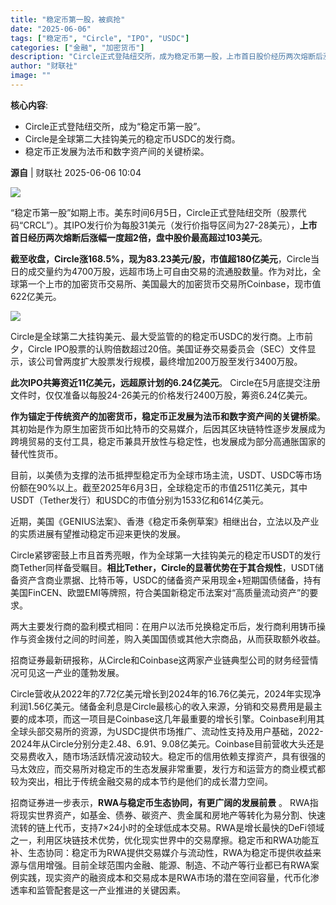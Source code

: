 ```yaml
---
title: "稳定币第一股，被疯抢"
date: "2025-06-06"
tags: ["稳定币", "Circle", "IPO", "USDC"]
categories: ["金融", "加密货币"]
description: "Circle正式登陆纽交所，成为稳定币第一股，上市首日股价经历两次熔断后涨幅一度超2倍。"
author: "财联社"
image: ""
---
```


**核心内容**:
- Circle正式登陆纽交所，成为“稳定币第一股”。
- Circle是全球第二大挂钩美元的稳定币USDC的发行商。
- 稳定币正发展为法币和数字资产间的关键桥梁。

**源自** | 财联社 2025-06-06 10:04

![](https://ai.programnotes.cn/img/ai/09ea9a84cf9616de98e5e95cdbbe1d2c.gif)

“稳定币第一股”如期上市。美东时间6月5日，Circle正式登陆纽交所（股票代码“CRCL”）。其IPO发行价为每股31美元（发行价指导区间为27-28美元），**上市首日经历两次熔断后涨幅一度超2倍，盘中股价最高超过103美元**。

**截至收盘，Circle涨168.5%，现为83.23美元/股，市值超180亿美元**，Circle当日的成交量约为4700万股，远超市场上可自由交易的流通股数量。作为对比，全球第一个上市的加密货币交易所、美国最大的加密货币交易所Coinbase，现市值622亿美元。

![](https://ai.programnotes.cn/img/ai/fb1fbf63c430bd76edf2855cf4352eb6.png)

Circle是全球第二大挂钩美元、最大受监管的的稳定币USDC的发行商。上市前夕，Circle IPO股票的认购倍数超过20倍。美国证券交易委员会（SEC）文件显示，该公司曾两度扩大股票发行规模，最终增加200万股至发行3400万股。

**此次IPO共筹资近11亿美元，远超原计划的6.24亿美元**。
Circle在5月底提交注册文件时，仅仅准备以每股24-26美元的价格发行2400万股，筹资6.24亿美元。

**作为锚定于传统资产的加密货币，稳定币正发展为法币和数字资产间的关键桥梁**。
其初始是作为原生加密货币如比特币的交易媒介，后因其区块链特性逐步发展成为跨境贸易的支付工具，稳定币兼具开放性与稳定性，也发展成为部分高通胀国家的替代性货币。

目前，以美债为支撑的法币抵押型稳定币为全球市场主流，USDT、USDC等市场份额在90%以上。截至2025年6月3日，全球稳定币的市值2511亿美元，其中USDT（Tether发行）和USDC的市值分别为1533亿和614亿美元。

近期，美国《GENIUS法案》、香港《稳定币条例草案》相继出台，立法以及产业的实质进展有望推动稳定币迎来更快的发展。

Circle紧锣密鼓上市且首秀亮眼，作为全球第一大挂钩美元的稳定币USDT的发行商Tether同样备受瞩目。**相比Tether，Circle的显著优势在于其合规性**，USDT储备资产含商业票据、比特币等，USDC的储备资产采用现金+短期国债储备，持有美国FinCEN、欧盟EMI等牌照，符合美国新稳定币法案对“高质量流动资产”的要求。

两大主要发行商的盈利模式相同：在用户以法币兑换稳定币后，发行商利用铸币操作与资金拨付之间的时间差，购入美国国债或其他大宗商品，从而获取额外收益。

招商证券最新研报称，从Circle和Coinbase这两家产业链典型公司的财务经营情况可见这一产业的蓬勃发展。

Circle营收从2022年的7.72亿美元增长到2024年的16.76亿美元，2024年实现净利润1.56亿美元。储备金利息是Circle最核心的收入来源，分销和交易费用是最主要的成本项，而这一项目是Coinbase这几年最重要的增长引擎。Coinbase利用其全球头部交易所的资源，为USDC提供市场推广、流动性支持及用户基础，2022-2024年从Circle分别分走2.48、6.91、9.08亿美元。Coinbase目前营收大头还是交易费收入，随市场活跃情况波动较大。稳定币的信用依赖支撑资产，具有很强的马太效应，而交易所对稳定币的生态发展非常重要，发行方和运营方的商业模式都较为突出，相比于传统金融交易的成本节约是他们的成长潜力空间。

招商证券进一步表示，**RWA与稳定币生态协同，有更广阔的发展前景**
。
RWA指将现实世界资产，如基金、债券、碳资产、贵金属和房地产等转化为易分割、快速流转的链上代币，支持7×24小时的全球低成本交易。RWA是增长最快的DeFi领域之一，利用区块链技术优势，优化现实世界中的交易摩擦。稳定币和RWA功能互补、生态协同：稳定币为RWA提供交易媒介与流动性，RWA为稳定币提供收益来源与信用增强。目前全球范围内金融、能源、制造、不动产等行业都已有RWA案例实践，现实资产的融资成本和交易成本是RWA市场的潜在空间容量，代币化渗透率和监管配套是这一产业推进的关键因素。


